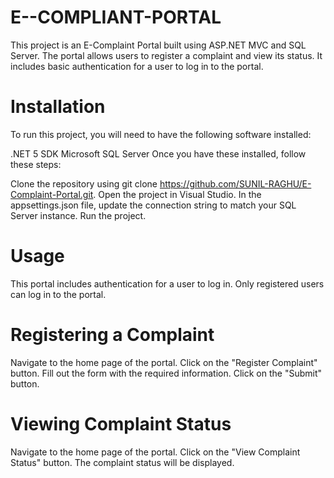 # E--COMPLIANT-PORTAL

This project is an E-Complaint Portal built using ASP.NET MVC and SQL Server. The portal allows users to register a complaint and view its status. It includes basic authentication for a user to log in to the portal.


# Installation
To run this project, you will need to have the following software installed:

.NET 5 SDK
Microsoft SQL Server
Once you have these installed, follow these steps:

Clone the repository using git clone https://github.com/SUNIL-RAGHU/E-Complaint-Portal.git.
Open the project in Visual Studio.
In the appsettings.json file, update the connection string to match your SQL Server instance.
Run the project.

# Usage

This portal includes authentication for a user to log in. Only registered users can log in to the portal.

# Registering a Complaint
Navigate to the home page of the portal.
Click on the "Register Complaint" button.
Fill out the form with the required information.
Click on the "Submit" button.

# Viewing Complaint Status
Navigate to the home page of the portal.
Click on the "View Complaint Status" button.
The complaint status will be displayed.

